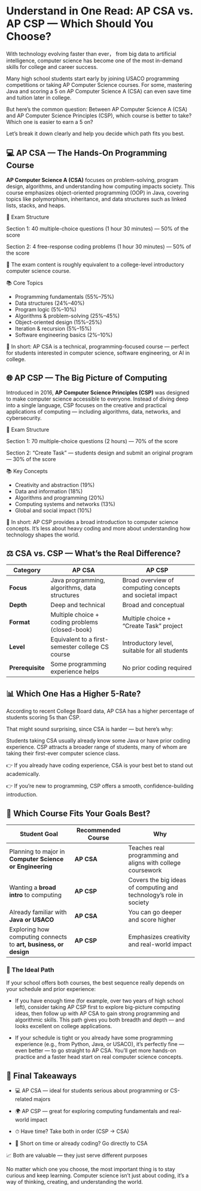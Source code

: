 # Understand in One Read: AP CSA vs. AP CSP — Which Should You Choose?

With technology evolving faster than ever， from big data to artificial intelligence, computer science has become one of the most in-demand skills for college and career success.

Many high school students start early by joining USACO programming competitions or taking AP Computer Science courses. For some, mastering Java and scoring a 5 on AP Computer Science A (CSA) can even save time and tuition later in college.

But here’s the common question:
Between AP Computer Science A (CSA) and AP Computer Science Principles (CSP), which course is better to take? Which one is easier to earn a 5 on?

Let’s break it down clearly and help you decide which path fits you best.

## 💻 AP CSA — The Hands-On Programming Course

**AP Computer Science A (CSA)** focuses on problem-solving, program design, algorithms, and understanding how computing impacts society.
This course emphasizes object-oriented programming (OOP) in Java, covering topics like polymorphism, inheritance, and data structures such as linked lists, stacks, and heaps.

📘 Exam Structure

Section 1: 40 multiple-choice questions (1 hour 30 minutes) — 50% of the score

Section 2: 4 free-response coding problems (1 hour 30 minutes) — 50% of the score

🧠 The exam content is roughly equivalent to a college-level introductory computer science course.

📚 Core Topics

* Programming fundamentals (55%–75%)
* Data structures (24%–40%)
* Program logic (5%–10%)
* Algorithms & problem-solving (25%–45%)
* Object-oriented design (15%–25%)
* Iteration & recursion (5%–15%)
* Software engineering basics (2%–10%)

📎 In short:
AP CSA is a technical, programming-focused course — perfect for students interested in computer science, software engineering, or AI in college.

## 🌐 AP CSP — The Big Picture of Computing

Introduced in 2016, **AP Computer Science Principles (CSP)** was designed to make computer science accessible to everyone.
Instead of diving deep into a single language, CSP focuses on the creative and practical applications of computing — including algorithms, data, networks, and cybersecurity.

📘 Exam Structure

Section 1: 70 multiple-choice questions (2 hours) — 70% of the score

Section 2: “Create Task” — students design and submit an original program — 30% of the score

📚 Key Concepts

* Creativity and abstraction (19%)
* Data and information (18%)
* Algorithms and programming (20%)
* Computing systems and networks (13%)
* Global and social impact (10%)

📎 In short:
AP CSP provides a broad introduction to computer science concepts. It’s less about heavy coding and more about understanding how technology shapes the world.

## ⚖️ CSA vs. CSP — What’s the Real Difference?
| Category         | **AP CSA**                                       | **AP CSP**                                               |
| ---------------- | ------------------------------------------------ | -------------------------------------------------------- |
| **Focus**        | Java programming, algorithms, data structures    | Broad overview of computing concepts and societal impact |
| **Depth**        | Deep and technical                               | Broad and conceptual                                     |
| **Format**       | Multiple choice + coding problems (closed-book)  | Multiple choice + “Create Task” project                  |
| **Level**        | Equivalent to a first-semester college CS course | Introductory level, suitable for all students            |
| **Prerequisite** | Some programming experience helps                | No prior coding required                                 |

## 📊 Which One Has a Higher 5-Rate?

According to recent College Board data, AP CSA has a higher percentage of students scoring 5s than CSP.

That might sound surprising, since CSA is harder — but here’s why:

Students taking CSA usually already know some Java or have prior coding experience. CSP attracts a broader range of students, many of whom are taking their first-ever computer science class.

👉 If you already have coding experience, CSA is your best bet to stand out academically.

👉 If you’re new to programming, CSP offers a smooth, confidence-building introduction.

## 🎯 Which Course Fits Your Goals Best?
| Student Goal                                                     | Recommended Course | Why                                                                |
| ---------------------------------------------------------------- | ------------------ | ------------------------------------------------------------------ |
| Planning to major in **Computer Science or Engineering**         | **AP CSA**         | Teaches real programming and aligns with college coursework        |
| Wanting a **broad intro** to computing                           | **AP CSP**         | Covers the big ideas of computing and technology’s role in society |
| Already familiar with **Java or USACO**                          | **AP CSA**         | You can go deeper and score higher                                 |
| Exploring how computing connects to **art, business, or design** | **AP CSP**         | Emphasizes creativity and real-world impact                        |

### 🧭 The Ideal Path

If your school offers both courses, the best sequence really depends on your schedule and prior experience:

* If you have enough time (for example, over two years of high school left), consider taking
AP CSP first to explore big-picture computing ideas,
then follow up with AP CSA to gain strong programming and algorithmic skills.
This path gives you both breadth and depth — and looks excellent on college applications.

* If your schedule is tight or you already have some programming experience (e.g., from Python, Java, or USACO),
it’s perfectly fine — even better — to go straight to AP CSA.
You’ll get more hands-on practice and a faster head start on real computer science concepts.

## 🏁 Final Takeaways

* 💻 AP CSA — ideal for students serious about programming or CS-related majors

* 🌍 AP CSP — great for exploring computing fundamentals and real-world impact

* ⏱ Have time? Take both in order (CSP → CSA)

* 🚀 Short on time or already coding? Go directly to CSA

📈 Both are valuable — they just serve different purposes

No matter which one you choose, the most important thing is to stay curious and keep learning.
Computer science isn’t just about coding, it’s a way of thinking, creating, and understanding the world.
